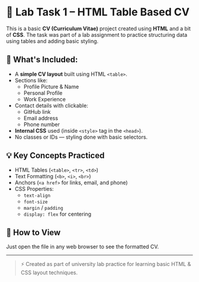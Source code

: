 # 📝 Lab Task 1 – HTML Table Based CV

This is a basic **CV (Curriculum Vitae)** project created using **HTML** and a bit of **CSS**. The task was part of a lab assignment to practice structuring data using tables and adding basic styling.

## 📌 What's Included:

- A **simple CV layout** built using HTML `<table>`.
- Sections like:
  - Profile Picture & Name
  - Personal Profile
  - Work Experience
- Contact details with clickable:
  - GitHub link
  - Email address
  - Phone number
- **Internal CSS** used (inside `<style>` tag in the `<head>`).
- No classes or IDs — styling done with basic selectors.

## 💡 Key Concepts Practiced

- HTML Tables (`<table>`, `<tr>`, `<td>`)
- Text Formatting (`<b>`, `<i>`, `<br>`)
- Anchors (`<a href>` for links, email, and phone)
- CSS Properties:
  - `text-align`
  - `font-size`
  - `margin` / `padding`
  - `display: flex` for centering

## 🔗 How to View

Just open the file in any web browser to see the formatted CV.

---

> ⚡ Created as part of university lab practice for learning basic HTML & CSS layout techniques.
